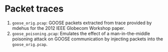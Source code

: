 # Packet traces
1. `goose_orig.pcap`: GOOSE packets extracted from trace provided by mdehus for the 2012 IEEE Globecom Workshop paper.
2. `goose_poisoning.pcap`: Emulates the effect of a man-in-the-middle poisoning attack on GOOSE communication by injecting packets into the `goose_orig.pcap`.
